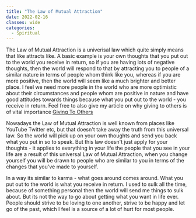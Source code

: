 ```yaml
---
title: "The Law of Mutual Attraction"
date: 2022-02-16
classes: wide
categories:
  - Spiritual 
---
```


The Law of Mutual Attraction is a univerisal law which quite simply means that like attracts like. A basic example is your own thoughts that you put out to the world you receive in return, so if you are having lots of negative thoughts, then the world will respond to that by attracting you to people of a similar nature in terms of people whom think like you, whereas if you are more positive, then the world will seem like a much brighter and better place. I feel we need more people in the world who are more optimistic about their circumstances and people whom are positive in nature and have good attitudes towards things because what you put out to the world - you receive in return. Feel free to also give my article on why giving to others is of vital importance [Giving To Others](https://lovehumanity.gitlab.io/spiritual/Giving-To-Others/)

Nowadays the Law of Mutual Attraction is well known from places like YouTube Twitter etc, but that doesn't take away the truth from this universal law. So the world will pick up on your own thoughts and send you back what you put in so to speak. But this law doesn't just apply for your thoughts - it applies to everything in your life the people that you see in your life are a result of this universal Law of Mutual Attraction, when you change yourself you will be drawn to people who are similar to you in terms of the changes that you've made to yourself.

In a way its similar to karma - what goes around comes around. What you put out to the world is what you receive in return. I used to sulk all the time, because of something personal then the world will send me things to sulk about. But its not the way to go about getting what you want in life ever. People should strive to be loving to one another, strive to be happy and let go of the past, which I feel is a source of a lot of hurt for most people.
